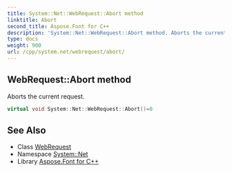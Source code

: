```yaml
---
title: System::Net::WebRequest::Abort method
linktitle: Abort
second_title: Aspose.Font for C++
description: 'System::Net::WebRequest::Abort method. Aborts the current request in C++.'
type: docs
weight: 900
url: /cpp/system.net/webrequest/abort/
---
```

## WebRequest::Abort method


Aborts the current request.

```cpp
virtual void System::Net::WebRequest::Abort()=0
```

## See Also

* Class [WebRequest](../)
* Namespace [System::Net](../../)
* Library [Aspose.Font for C++](../../../)
